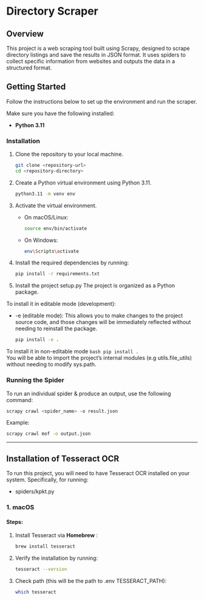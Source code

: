 # Directory Scraper

## Overview

This project is a web scraping tool built using Scrapy, designed to scrape directory listings and save the results in JSON format. It uses spiders to collect specific information from websites and outputs the data in a structured format.

## Getting Started

Follow the instructions below to set up the environment and run the scraper.

Make sure you have the following installed:
- **Python 3.11**

### Installation

1. Clone the repository to your local machine.
    ```bash
    git clone <repository-url>
    cd <repository-directory>
    ```

2. Create a Python virtual environment using Python 3.11.
    ```bash
    python3.11 -m venv env
    ```

3. Activate the virtual environment.

    - On macOS/Linux:
      ```bash
      source env/bin/activate
      ```

    - On Windows:
      ```bash
      env\Scripts\activate
      ```

4. Install the required dependencies by running:
    ```bash
    pip install -r requirements.txt
    ```

5. Install the project setup.py 
The project is organized as a Python package. 

To install it in editable mode (development):
- -e (editable mode): This allows you to make changes to the project source code, and those changes will be immediately reflected without needing to reinstall the package.
    ```bash
    pip install -e .
    ```
To install it in non-editable mode
    ```bash
    pip install .
    ```  
    You will be able to import the project’s internal modules (e.g utils.file_utils) without needing to modify sys.path.

### Running the Spider

To run an individual spider & produce an output, use the following command:

```bash
scrapy crawl <spider_name> -o result.json
```

Example:
```bash
scrapy crawl mof -o output.json
```

-------------

## Installation of Tesseract OCR

To run this project, you will need to have Tesseract OCR installed on your system. Specifically, for running:
- spiders/kpkt.py

### 1. macOS

#### Steps:
1. Install Tesseract via **Homebrew** :
   ```bash
   brew install tesseract
   ```
2. Verify the installation by running:
   ```bash
   tesseract --version
   ```
3. Check path (this will be the path to .env TESSERACT_PATH):
   ```bash
   which tesseract
   ```


